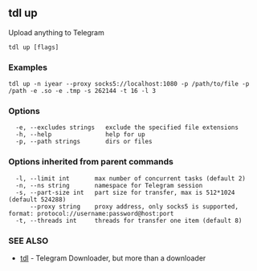 ## tdl up

Upload anything to Telegram

```
tdl up [flags]
```

### Examples

```
tdl up -n iyear --proxy socks5://localhost:1080 -p /path/to/file -p /path -e .so -e .tmp -s 262144 -t 16 -l 3
```

### Options

```
  -e, --excludes strings   exclude the specified file extensions
  -h, --help               help for up
  -p, --path strings       dirs or files
```

### Options inherited from parent commands

```
  -l, --limit int       max number of concurrent tasks (default 2)
  -n, --ns string       namespace for Telegram session
  -s, --part-size int   part size for transfer, max is 512*1024 (default 524288)
      --proxy string    proxy address, only socks5 is supported, format: protocol://username:password@host:port
  -t, --threads int     threads for transfer one item (default 8)
```

### SEE ALSO

* [tdl](tdl.md)	 - Telegram Downloader, but more than a downloader

